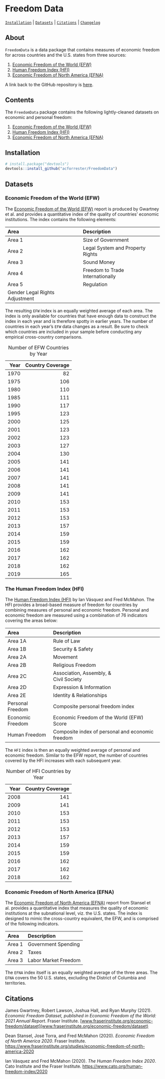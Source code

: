
# Freedom Data

[`Installation`](#installation) \| [`Datasets`](#datasets) \|
[`Citations`](#citations) \| [`Changelog`](#changelog)

## About

`FreedomData` is a data package that contains measures of economic
freedom for across countries and the U.S. states from three sources:

1.  [Economic Freedom of the World
    (EFW)](www.fraserinstitute.org/economic-freedom/dataset)
2.  [Human Freedom Index
    (HFI)](https://www.cato.org/human-freedom-index/2020)
3.  [Economic Freedom of North America
    (EFNA)](https://www.fraserinstitute.org/studies/economic-freedom-of-north-america-2020)

A link back to the GitHub repository is
[here](https://github.com/acforrester/FreedomData).

## Contents

The `FreedomData` package contains the following lightly-cleaned
datasets on economic and personal freedom:

1.  [Economic Freedom of the World
    (EFW)](https://acforrester.github.io/FreedomData/docs/reference/efw.html)
2.  [Human Freedom Index
    (HFI)](https://acforrester.github.io/FreedomData/docs/reference/hfipnl.html)
3.  [Economic Freedom of North America
    (EFNA)](https://acforrester.github.io/FreedomData/docs/reference/efna.html)

## Installation

``` r
# install.package("devtools")
devtools::install_github("acforrester/FreedomData")
```

## Datasets

### Economic Freedom of the World (EFW)

The [Economic Freedom of the World
(EFW)](https://www.fraserinstitute.org/studies/economic-freedom-of-the-world-2021-annual-report)
report is produced by Gwartney et al. and provides a quantitative index
of the quality of countries’ economic institutions. The index contains
the following elements:

| Area                           | Description                      |
|:-------------------------------|:---------------------------------|
| Area 1                         | Size of Government               |
| Area 2                         | Legal System and Property Rights |
| Area 3                         | Sound Money                      |
| Area 4                         | Freedom to Trade Internationally |
| Area 5                         | Regulation                       |
| Gender Legal Rights Adjustment |                                  |

The resulting `EFW` index is an equally weighted average of each area.
The index is only available for countries that have enough data to
construct the index in each year and is therefore spotty in earlier
years. The number of countries in each year’s `EFW` data changes as a
result. Be sure to check which countries are included in your sample
before conducting any empirical cross-country comparisons.

<table>
<caption>
Number of EFW Countries by Year
</caption>
<thead>
<tr>
<th style="text-align:right;">
Year
</th>
<th style="text-align:right;">
Country Coverage
</th>
</tr>
</thead>
<tbody>
<tr>
<td style="text-align:right;">
1970
</td>
<td style="text-align:right;">
82
</td>
</tr>
<tr>
<td style="text-align:right;">
1975
</td>
<td style="text-align:right;">
106
</td>
</tr>
<tr>
<td style="text-align:right;">
1980
</td>
<td style="text-align:right;">
110
</td>
</tr>
<tr>
<td style="text-align:right;">
1985
</td>
<td style="text-align:right;">
111
</td>
</tr>
<tr>
<td style="text-align:right;">
1990
</td>
<td style="text-align:right;">
117
</td>
</tr>
<tr>
<td style="text-align:right;">
1995
</td>
<td style="text-align:right;">
123
</td>
</tr>
<tr>
<td style="text-align:right;">
2000
</td>
<td style="text-align:right;">
125
</td>
</tr>
<tr>
<td style="text-align:right;">
2001
</td>
<td style="text-align:right;">
123
</td>
</tr>
<tr>
<td style="text-align:right;">
2002
</td>
<td style="text-align:right;">
123
</td>
</tr>
<tr>
<td style="text-align:right;">
2003
</td>
<td style="text-align:right;">
127
</td>
</tr>
<tr>
<td style="text-align:right;">
2004
</td>
<td style="text-align:right;">
130
</td>
</tr>
<tr>
<td style="text-align:right;">
2005
</td>
<td style="text-align:right;">
141
</td>
</tr>
<tr>
<td style="text-align:right;">
2006
</td>
<td style="text-align:right;">
141
</td>
</tr>
<tr>
<td style="text-align:right;">
2007
</td>
<td style="text-align:right;">
141
</td>
</tr>
<tr>
<td style="text-align:right;">
2008
</td>
<td style="text-align:right;">
141
</td>
</tr>
<tr>
<td style="text-align:right;">
2009
</td>
<td style="text-align:right;">
141
</td>
</tr>
<tr>
<td style="text-align:right;">
2010
</td>
<td style="text-align:right;">
153
</td>
</tr>
<tr>
<td style="text-align:right;">
2011
</td>
<td style="text-align:right;">
153
</td>
</tr>
<tr>
<td style="text-align:right;">
2012
</td>
<td style="text-align:right;">
153
</td>
</tr>
<tr>
<td style="text-align:right;">
2013
</td>
<td style="text-align:right;">
157
</td>
</tr>
<tr>
<td style="text-align:right;">
2014
</td>
<td style="text-align:right;">
159
</td>
</tr>
<tr>
<td style="text-align:right;">
2015
</td>
<td style="text-align:right;">
159
</td>
</tr>
<tr>
<td style="text-align:right;">
2016
</td>
<td style="text-align:right;">
162
</td>
</tr>
<tr>
<td style="text-align:right;">
2017
</td>
<td style="text-align:right;">
162
</td>
</tr>
<tr>
<td style="text-align:right;">
2018
</td>
<td style="text-align:right;">
162
</td>
</tr>
<tr>
<td style="text-align:right;">
2019
</td>
<td style="text-align:right;">
165
</td>
</tr>
</tbody>
</table>

### The Human Freedom Index (HFI)

The [Human Freedom Index
(HFI)](https://www.cato.org/human-freedom-index/2020) by Ian Vásquez and
Fred McMahon. The HFI provides a broad-based measure of freedom for
countries by combining measures of personal and economic freedom.
Personal and economic freedom are measured using a combination of 76
indicators covering the areas below:

| Area             | Description                                      |
|:-----------------|:-------------------------------------------------|
| Area 1A          | Rule of Law                                      |
| Area 1B          | Security & Safety                                |
| Area 2A          | Movement                                         |
| Area 2B          | Religious Freedom                                |
| Area 2C          | Association, Assembly, &<br /> Civil Society     |
| Area 2D          | Expression & Information                         |
| Area 2E          | Identity & Relationships                         |
| Personal Freedom | Composite personal freedom index                 |
| Economic Freedom | Economic Freedom of the World (EFW) Score        |
| Human Freedom    | Composite index of personal and economic freedom |

The `HFI` index is then an equally weighted average of personal and
economic freedom. Similar to the EFW report, the number of countries
covered by the HFI increases with each subsequent year.

<table>
<caption>
Number of HFI Countries by Year
</caption>
<thead>
<tr>
<th style="text-align:right;">
Year
</th>
<th style="text-align:right;">
Country Coverage
</th>
</tr>
</thead>
<tbody>
<tr>
<td style="text-align:right;">
2008
</td>
<td style="text-align:right;">
141
</td>
</tr>
<tr>
<td style="text-align:right;">
2009
</td>
<td style="text-align:right;">
141
</td>
</tr>
<tr>
<td style="text-align:right;">
2010
</td>
<td style="text-align:right;">
153
</td>
</tr>
<tr>
<td style="text-align:right;">
2011
</td>
<td style="text-align:right;">
153
</td>
</tr>
<tr>
<td style="text-align:right;">
2012
</td>
<td style="text-align:right;">
153
</td>
</tr>
<tr>
<td style="text-align:right;">
2013
</td>
<td style="text-align:right;">
157
</td>
</tr>
<tr>
<td style="text-align:right;">
2014
</td>
<td style="text-align:right;">
159
</td>
</tr>
<tr>
<td style="text-align:right;">
2015
</td>
<td style="text-align:right;">
159
</td>
</tr>
<tr>
<td style="text-align:right;">
2016
</td>
<td style="text-align:right;">
162
</td>
</tr>
<tr>
<td style="text-align:right;">
2017
</td>
<td style="text-align:right;">
162
</td>
</tr>
<tr>
<td style="text-align:right;">
2018
</td>
<td style="text-align:right;">
162
</td>
</tr>
</tbody>
</table>

### Economic Freedom of North America (EFNA)

The [Economic Freedom of North America
(EFNA)](https://www.fraserinstitute.org/studies/economic-freedom-of-north-america-2020)
report from Stansel et al. provides a quantitative index that measures
the quality of economic institutions at the subnational level, viz. the
U.S. states. The index is designed to mimic the cross-country
equivalent, the EFW, and is comprised of the following indicators.

| Area   | Description          |
|:-------|:---------------------|
| Area 1 | Government Spending  |
| Area 2 | Taxes                |
| Area 3 | Labor Market Freedom |

The `EFNA` index itself is an equally weighted average of the three
areas. The `EFNA` covers the 50 U.S. states, excluding the District of
Columbia and territories.

## Citations

James Gwartney, Robert Lawson, Joshua Hall, and Ryan Murphy (2021).
*Economic Freedom Dataset, published in Economic Freedom of the World:
2021 Annual Report*. Fraser Institute.
[www.fraserinstitute.org/economic-freedom/dataset](www.fraserinstitute.org/economic-freedom/dataset)

Dean Stansel, José Torra, and Fred McMahon (2020). *Economic Freedom of
North America 2020*. Fraser Institute.
<https://www.fraserinstitute.org/studies/economic-freedom-of-north-america-2020>

Ian Vásquez and Fred McMahon (2020). *The Human Freedom Index 2020*.
Cato Institute and the Fraser Institute.
<https://www.cato.org/human-freedom-index/2020>
